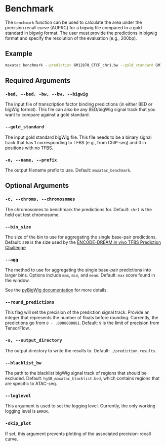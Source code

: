 # Benchmark

The `benchmark` function can be used to calculate the area under the precision recall curve (AUPRC) for a bigwig file compared to a gold standard in bigwig format. The user must provide the predictions in bigwig format and specify the resolution of the evaluation (e.g., 200bp).

## Example

```bash
maxatac benchmark --prediction GM12878_CTCF_chr1.bw --gold_standard GM12878_CTCF_ENCODE_IDR.bw --chromosomes chr1 --bin_size 200
```

## Required Arguments

### `-bed, --bed, -bw, --bw, --bigwig`

The input file of transcription factor binding predictions (in either BED or bigWig format). This file can also be any BED/bigWig signal track that you want to compare against a gold standard.

### `--gold_standard`

The input gold standard bigWig file. This file needs to be a binary signal track that has 1 corresponding to TFBS (e.g., from ChIP-seq) and 0 in positions with no TFBS.

### `-n, --name, --prefix`

The output filename prefix to use. Default: `maxatac_benchmark`.

## Optional Arguments

### `-c, --chroms, --chromosomes`

The chromosomes to benchmark the predictions for. Default: `chr1` is the held out test chromosome.

### `--bin_size`

The size of the bin to use for aggregating the single base-pair predictions. Default: `200` is the size used by the [ENCODE-DREAM in vivo TFBS Prediction Challenge](https://www.synapse.org/#!Synapse:syn6131484/wiki/402026)

### `--agg`

The method to use for aggregating the single base-pair predictions into larger bins. Options include `max`, `min`, and `mean`. Default: `max` score found in the window.

See the [pyBigWig documentation](https://github.com/deeptools/pyBigWig#compute-summary-information-on-a-range) for more details.

### `--round_predictions`

This flag will set the precision of the prediction signal track. Provide an integer that represents the number of floats before rounding. Currently, the predictions go from `0 - .0000000001`. Default: `9` is the limit of precision from TensorFlow.

### `-o, --output_directory`

The output directory to write the results to. Default: `./prediction_results`.

### `--blacklist_bw`

The path to the blacklist bigWig signal track of regions that should be excluded. Default: `hg38_maxatac_blacklist.bed`, which contains regions that are specific to ATAC-seq.

### `--loglevel`

This argument is used to set the logging level. Currently, the only working logging level is `ERROR`.

### `-skip_plot`

If set, this argument prevents plotting of the associated precision-recall curve.
